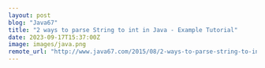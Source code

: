 ```yaml
---
layout: post
blog: "Java67"
title: "2 ways to parse String to int in Java - Example Tutorial"
date: 2023-09-17T15:37:00Z
image: images/java.png
remote_url: "http://www.java67.com/2015/08/2-ways-to-parse-string-to-int-in-java.html"
---
```

